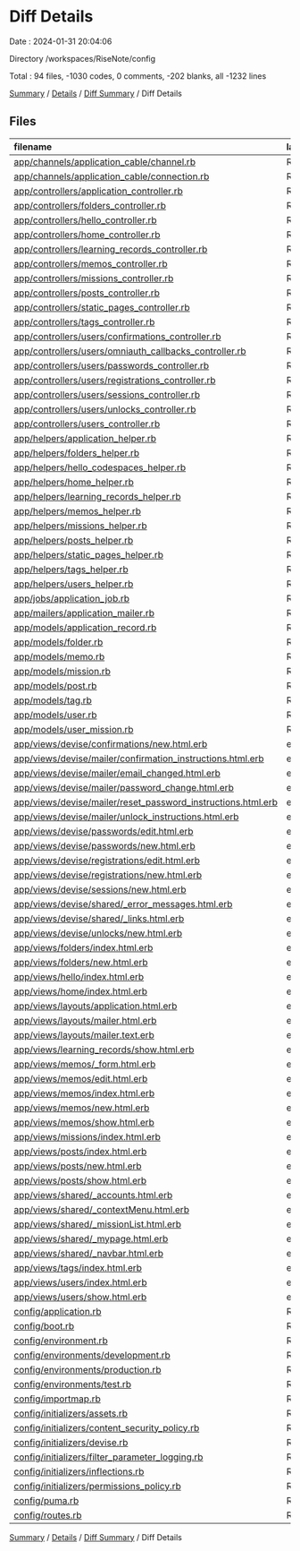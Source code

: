 # Diff Details

Date : 2024-01-31 20:04:06

Directory /workspaces/RiseNote/config

Total : 94 files,  -1030 codes, 0 comments, -202 blanks, all -1232 lines

[Summary](results.md) / [Details](details.md) / [Diff Summary](diff.md) / Diff Details

## Files
| filename | language | code | comment | blank | total |
| :--- | :--- | ---: | ---: | ---: | ---: |
| [app/channels/application_cable/channel.rb](/app/channels/application_cable/channel.rb) | Ruby | -4 | 0 | -1 | -5 |
| [app/channels/application_cable/connection.rb](/app/channels/application_cable/connection.rb) | Ruby | -4 | 0 | -1 | -5 |
| [app/controllers/application_controller.rb](/app/controllers/application_controller.rb) | Ruby | -20 | 0 | -6 | -26 |
| [app/controllers/folders_controller.rb](/app/controllers/folders_controller.rb) | Ruby | -50 | 0 | -10 | -60 |
| [app/controllers/hello_controller.rb](/app/controllers/hello_controller.rb) | Ruby | -4 | 0 | -1 | -5 |
| [app/controllers/home_controller.rb](/app/controllers/home_controller.rb) | Ruby | -4 | 0 | -1 | -5 |
| [app/controllers/learning_records_controller.rb](/app/controllers/learning_records_controller.rb) | Ruby | -14 | 0 | -3 | -17 |
| [app/controllers/memos_controller.rb](/app/controllers/memos_controller.rb) | Ruby | -64 | 0 | -17 | -81 |
| [app/controllers/missions_controller.rb](/app/controllers/missions_controller.rb) | Ruby | -7 | 0 | -1 | -8 |
| [app/controllers/posts_controller.rb](/app/controllers/posts_controller.rb) | Ruby | -32 | 0 | -9 | -41 |
| [app/controllers/static_pages_controller.rb](/app/controllers/static_pages_controller.rb) | Ruby | -8 | 0 | -3 | -11 |
| [app/controllers/tags_controller.rb](/app/controllers/tags_controller.rb) | Ruby | -30 | 0 | -6 | -36 |
| [app/controllers/users/confirmations_controller.rb](/app/controllers/users/confirmations_controller.rb) | Ruby | -24 | 0 | -7 | -31 |
| [app/controllers/users/omniauth_callbacks_controller.rb](/app/controllers/users/omniauth_callbacks_controller.rb) | Ruby | -23 | 0 | -8 | -31 |
| [app/controllers/users/passwords_controller.rb](/app/controllers/users/passwords_controller.rb) | Ruby | -27 | 0 | -8 | -35 |
| [app/controllers/users/registrations_controller.rb](/app/controllers/users/registrations_controller.rb) | Ruby | -56 | 0 | -15 | -71 |
| [app/controllers/users/sessions_controller.rb](/app/controllers/users/sessions_controller.rb) | Ruby | -30 | 0 | -8 | -38 |
| [app/controllers/users/unlocks_controller.rb](/app/controllers/users/unlocks_controller.rb) | Ruby | -24 | 0 | -7 | -31 |
| [app/controllers/users_controller.rb](/app/controllers/users_controller.rb) | Ruby | -21 | 0 | -7 | -28 |
| [app/helpers/application_helper.rb](/app/helpers/application_helper.rb) | Ruby | -2 | 0 | -1 | -3 |
| [app/helpers/folders_helper.rb](/app/helpers/folders_helper.rb) | Ruby | -2 | 0 | -1 | -3 |
| [app/helpers/hello_codespaces_helper.rb](/app/helpers/hello_codespaces_helper.rb) | Ruby | -2 | 0 | -1 | -3 |
| [app/helpers/home_helper.rb](/app/helpers/home_helper.rb) | Ruby | -2 | 0 | -1 | -3 |
| [app/helpers/learning_records_helper.rb](/app/helpers/learning_records_helper.rb) | Ruby | -2 | 0 | -1 | -3 |
| [app/helpers/memos_helper.rb](/app/helpers/memos_helper.rb) | Ruby | -2 | 0 | -1 | -3 |
| [app/helpers/missions_helper.rb](/app/helpers/missions_helper.rb) | Ruby | -2 | 0 | -1 | -3 |
| [app/helpers/posts_helper.rb](/app/helpers/posts_helper.rb) | Ruby | -2 | 0 | -1 | -3 |
| [app/helpers/static_pages_helper.rb](/app/helpers/static_pages_helper.rb) | Ruby | -2 | 0 | -1 | -3 |
| [app/helpers/tags_helper.rb](/app/helpers/tags_helper.rb) | Ruby | -2 | 0 | -1 | -3 |
| [app/helpers/users_helper.rb](/app/helpers/users_helper.rb) | Ruby | -2 | 0 | -1 | -3 |
| [app/jobs/application_job.rb](/app/jobs/application_job.rb) | Ruby | -6 | 0 | -2 | -8 |
| [app/mailers/application_mailer.rb](/app/mailers/application_mailer.rb) | Ruby | -4 | 0 | -1 | -5 |
| [app/models/application_record.rb](/app/models/application_record.rb) | Ruby | -3 | 0 | -1 | -4 |
| [app/models/folder.rb](/app/models/folder.rb) | Ruby | -8 | 0 | -2 | -10 |
| [app/models/memo.rb](/app/models/memo.rb) | Ruby | -5 | 0 | -2 | -7 |
| [app/models/mission.rb](/app/models/mission.rb) | Ruby | -4 | 0 | -1 | -5 |
| [app/models/post.rb](/app/models/post.rb) | Ruby | -6 | 0 | -2 | -8 |
| [app/models/tag.rb](/app/models/tag.rb) | Ruby | -3 | 0 | -2 | -5 |
| [app/models/user.rb](/app/models/user.rb) | Ruby | -60 | 0 | -21 | -81 |
| [app/models/user_mission.rb](/app/models/user_mission.rb) | Ruby | -6 | 0 | -2 | -8 |
| [app/views/devise/confirmations/new.html.erb](/app/views/devise/confirmations/new.html.erb) | erb | -12 | 0 | -5 | -17 |
| [app/views/devise/mailer/confirmation_instructions.html.erb](/app/views/devise/mailer/confirmation_instructions.html.erb) | erb | -3 | 0 | -3 | -6 |
| [app/views/devise/mailer/email_changed.html.erb](/app/views/devise/mailer/email_changed.html.erb) | erb | -6 | 0 | -2 | -8 |
| [app/views/devise/mailer/password_change.html.erb](/app/views/devise/mailer/password_change.html.erb) | erb | -2 | 0 | -2 | -4 |
| [app/views/devise/mailer/reset_password_instructions.html.erb](/app/views/devise/mailer/reset_password_instructions.html.erb) | erb | -5 | 0 | -4 | -9 |
| [app/views/devise/mailer/unlock_instructions.html.erb](/app/views/devise/mailer/unlock_instructions.html.erb) | erb | -4 | 0 | -4 | -8 |
| [app/views/devise/passwords/edit.html.erb](/app/views/devise/passwords/edit.html.erb) | erb | -20 | 0 | -6 | -26 |
| [app/views/devise/passwords/new.html.erb](/app/views/devise/passwords/new.html.erb) | erb | -12 | 0 | -5 | -17 |
| [app/views/devise/registrations/edit.html.erb](/app/views/devise/registrations/edit.html.erb) | erb | -30 | 0 | -8 | -38 |
| [app/views/devise/registrations/new.html.erb](/app/views/devise/registrations/new.html.erb) | erb | -59 | 0 | -15 | -74 |
| [app/views/devise/sessions/new.html.erb](/app/views/devise/sessions/new.html.erb) | erb | -28 | 0 | -8 | -36 |
| [app/views/devise/shared/_error_messages.html.erb](/app/views/devise/shared/_error_messages.html.erb) | erb | -15 | 0 | -1 | -16 |
| [app/views/devise/shared/_links.html.erb](/app/views/devise/shared/_links.html.erb) | erb | -20 | 0 | -6 | -26 |
| [app/views/devise/unlocks/new.html.erb](/app/views/devise/unlocks/new.html.erb) | erb | -12 | 0 | -5 | -17 |
| [app/views/folders/index.html.erb](/app/views/folders/index.html.erb) | erb | -70 | 0 | -11 | -81 |
| [app/views/folders/new.html.erb](/app/views/folders/new.html.erb) | erb | 0 | 0 | -1 | -1 |
| [app/views/hello/index.html.erb](/app/views/hello/index.html.erb) | erb | -1 | 0 | -1 | -2 |
| [app/views/home/index.html.erb](/app/views/home/index.html.erb) | erb | -80 | 0 | -7 | -87 |
| [app/views/layouts/application.html.erb](/app/views/layouts/application.html.erb) | erb | -39 | 0 | -8 | -47 |
| [app/views/layouts/mailer.html.erb](/app/views/layouts/mailer.html.erb) | erb | -12 | 0 | -2 | -14 |
| [app/views/layouts/mailer.text.erb](/app/views/layouts/mailer.text.erb) | erb | -1 | 0 | -1 | -2 |
| [app/views/learning_records/show.html.erb](/app/views/learning_records/show.html.erb) | erb | -5 | 0 | -7 | -12 |
| [app/views/memos/_form.html.erb](/app/views/memos/_form.html.erb) | erb | -54 | 0 | -11 | -65 |
| [app/views/memos/edit.html.erb](/app/views/memos/edit.html.erb) | erb | -1 | 0 | 0 | -1 |
| [app/views/memos/index.html.erb](/app/views/memos/index.html.erb) | erb | -57 | 0 | -9 | -66 |
| [app/views/memos/new.html.erb](/app/views/memos/new.html.erb) | erb | -1 | 0 | 0 | -1 |
| [app/views/memos/show.html.erb](/app/views/memos/show.html.erb) | erb | -13 | 0 | -3 | -16 |
| [app/views/missions/index.html.erb](/app/views/missions/index.html.erb) | erb | -25 | 0 | -2 | -27 |
| [app/views/posts/index.html.erb](/app/views/posts/index.html.erb) | erb | -69 | 0 | -5 | -74 |
| [app/views/posts/new.html.erb](/app/views/posts/new.html.erb) | erb | -55 | 0 | -12 | -67 |
| [app/views/posts/show.html.erb](/app/views/posts/show.html.erb) | erb | -67 | 0 | -9 | -76 |
| [app/views/shared/_accounts.html.erb](/app/views/shared/_accounts.html.erb) | erb | -5 | 0 | 0 | -5 |
| [app/views/shared/_contextMenu.html.erb](/app/views/shared/_contextMenu.html.erb) | erb | -11 | 0 | -1 | -12 |
| [app/views/shared/_missionList.html.erb](/app/views/shared/_missionList.html.erb) | erb | -29 | 0 | -2 | -31 |
| [app/views/shared/_mypage.html.erb](/app/views/shared/_mypage.html.erb) | erb | -27 | 0 | -1 | -28 |
| [app/views/shared/_navbar.html.erb](/app/views/shared/_navbar.html.erb) | erb | -49 | 0 | -10 | -59 |
| [app/views/tags/index.html.erb](/app/views/tags/index.html.erb) | erb | -46 | 0 | -4 | -50 |
| [app/views/users/index.html.erb](/app/views/users/index.html.erb) | erb | -52 | 0 | -8 | -60 |
| [app/views/users/show.html.erb](/app/views/users/show.html.erb) | erb | -59 | 0 | -11 | -70 |
| [config/application.rb](/config/application.rb) | Ruby | 19 | 0 | 5 | 24 |
| [config/boot.rb](/config/boot.rb) | Ruby | 3 | 0 | 2 | 5 |
| [config/environment.rb](/config/environment.rb) | Ruby | 4 | 0 | 2 | 6 |
| [config/environments/development.rb](/config/environments/development.rb) | Ruby | 60 | 0 | 25 | 85 |
| [config/environments/production.rb](/config/environments/production.rb) | Ruby | 68 | 0 | 26 | 94 |
| [config/environments/test.rb](/config/environments/test.rb) | Ruby | 44 | 0 | 17 | 61 |
| [config/importmap.rb](/config/importmap.rb) | Ruby | 10 | 0 | 2 | 12 |
| [config/initializers/assets.rb](/config/initializers/assets.rb) | Ruby | 10 | 0 | 3 | 13 |
| [config/initializers/content_security_policy.rb](/config/initializers/content_security_policy.rb) | Ruby | 23 | 0 | 3 | 26 |
| [config/initializers/devise.rb](/config/initializers/devise.rb) | Ruby | 259 | 0 | 55 | 314 |
| [config/initializers/filter_parameter_logging.rb](/config/initializers/filter_parameter_logging.rb) | Ruby | 7 | 0 | 2 | 9 |
| [config/initializers/inflections.rb](/config/initializers/inflections.rb) | Ruby | 14 | 0 | 3 | 17 |
| [config/initializers/permissions_policy.rb](/config/initializers/permissions_policy.rb) | Ruby | 11 | 0 | 1 | 12 |
| [config/puma.rb](/config/puma.rb) | Ruby | 36 | 0 | 8 | 44 |
| [config/routes.rb](/config/routes.rb) | Ruby | 31 | 0 | 10 | 41 |

[Summary](results.md) / [Details](details.md) / [Diff Summary](diff.md) / Diff Details